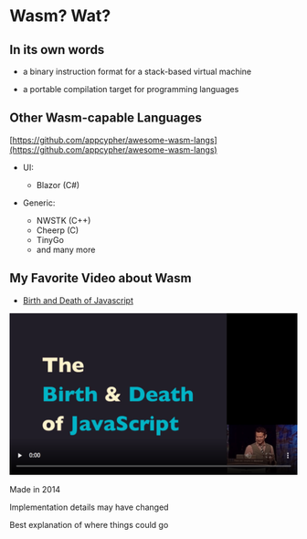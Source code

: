 # Wasm? Wat?

## In its own words

- a binary instruction format for a stack-based virtual machine

- a portable compilation target for programming languages

## Other Wasm-capable Languages

[https://github.com/appcypher/awesome-wasm-langs](https://github.com/appcypher/awesome-wasm-langs)

- UI:

  - Blazor (C#)

- Generic:
  - NWSTK (C++)
  - Cheerp (C)
  - TinyGo
  - and many more

## My Favorite Video about Wasm

- [Birth and Death of Javascript](https://www.destroyallsoftware.com/talks/the-birth-and-death-of-javascript)

![](./assets/birth-and-death-of-js.png)

<div class="notes">

Made in 2014

Implementation details may have changed

Best explanation of where things could go

</div>
